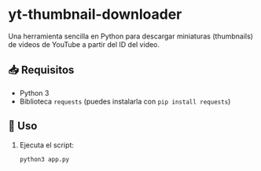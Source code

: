 # yt-thumbnail-downloader

Una herramienta sencilla en Python para descargar miniaturas (thumbnails) de videos de YouTube a partir del ID del video.

## 📥 Requisitos

- Python 3
- Biblioteca `requests` (puedes instalarla con `pip install requests`)

## 🚀 Uso

1. Ejecuta el script:
   ```bash
   python3 app.py
   ```
